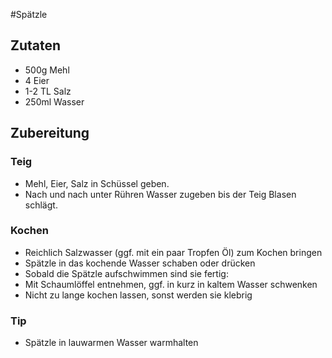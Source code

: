#Spätzle

## Zutaten
* 500g Mehl
* 4 Eier
* 1-2 TL Salz
* 250ml Wasser

## Zubereitung
### Teig
* Mehl, Eier, Salz in Schüssel geben.  
* Nach und nach unter Rühren Wasser zugeben bis der Teig Blasen schlägt.

### Kochen
* Reichlich Salzwasser (ggf. mit ein paar Tropfen Öl) zum Kochen bringen
* Spätzle in das kochende Wasser schaben oder drücken
* Sobald die Spätzle aufschwimmen sind sie fertig: 
 * Mit Schaumlöffel entnehmen, ggf. in kurz in kaltem Wasser schwenken
 * Nicht zu lange kochen lassen, sonst werden sie klebrig

### Tip
* Spätzle in lauwarmen Wasser warmhalten
